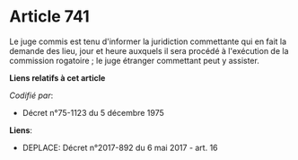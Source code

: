 # Article 741

Le juge commis est tenu d'informer la juridiction commettante qui en fait la demande des lieu, jour et heure auxquels il sera
procédé à l'exécution de la commission rogatoire ; le juge étranger commettant peut y assister.

**Liens relatifs à cet article**

_Codifié par_:

  - Décret n°75-1123 du 5 décembre 1975

**Liens**:

  - DEPLACE: Décret n°2017-892 du 6 mai 2017 - art. 16
